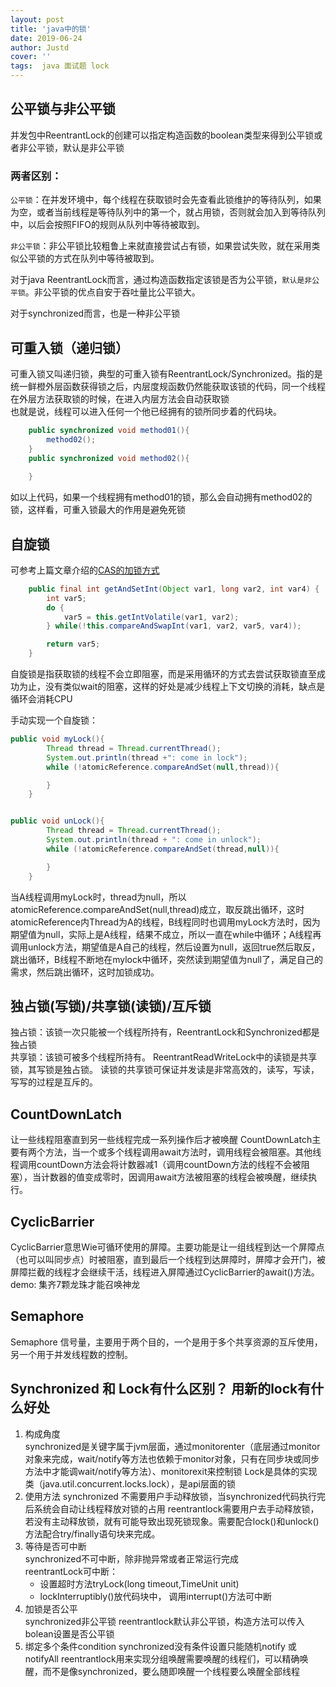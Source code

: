 ```yaml
---
layout: post
title: 'java中的锁'
date: 2019-06-24
author: Justd
cover: ''
tags:  java 面试题 lock  
---
```

## 公平锁与非公平锁  
并发包中ReentrantLock的创建可以指定构造函数的boolean类型来得到公平锁或者非公平锁，默认是非公平锁   

### 两者区别：  
`公平锁`：在并发环境中，每个线程在获取锁时会先查看此锁维护的等待队列，如果为空，或者当前线程是等待队列中的第一个，就占用锁，否则就会加入到等待队列中，以后会按照FIFO的规则从队列中等待被取到。

`非公平锁`：非公平锁比较粗鲁上来就直接尝试占有锁，如果尝试失败，就在采用类似公平锁的方式在队列中等待被取到。


对于java ReentrantLock而言，通过构造函数指定该锁是否为公平锁，`默认是非公平锁`。非公平锁的优点自安于吞吐量比公平锁大。

对于synchronized而言，也是一种非公平锁


## 可重入锁（递归锁） 
可重入锁又叫递归锁，典型的可重入锁有ReentrantLock/Synchronized。指的是统一鲜橙外层函数获得锁之后，内层度规函数仍然能获取该锁的代码，同一个线程在外层方法获取锁的时候，在进入内层方法会自动获取锁   
也就是说，线程可以进入任何一个他已经拥有的锁所同步着的代码块。 
```java
    public synchronized void method01(){
        method02();
    }
    public synchronized void method02(){
        
    }
```
如以上代码，如果一个线程拥有method01的锁，那么会自动拥有method02的锁，这样看，可重入锁最大的作用是避免死锁

## 自旋锁  
可参考上篇文章介绍的[CAS的加锁方式](https://justed.github.io/2019/06/06/CAS.html)     
```java
    public final int getAndSetInt(Object var1, long var2, int var4) {
        int var5;
        do {
            var5 = this.getIntVolatile(var1, var2);
        } while(!this.compareAndSwapInt(var1, var2, var5, var4));

        return var5;
    }
``` 

自旋锁是指获取锁的线程不会立即阻塞，而是采用循环的方式去尝试获取锁直至成功为止，没有类似wait的阻塞，这样的好处是减少线程上下文切换的消耗，缺点是循环会消耗CPU

手动实现一个自旋锁：
```java
public void myLock(){
        Thread thread = Thread.currentThread();
        System.out.println(thread +": come in lock");
        while (!atomicReference.compareAndSet(null,thread)){

        }
    }


public void unLock(){
        Thread thread = Thread.currentThread();
        System.out.println(thread + ": come in unlock");
        while (!atomicReference.compareAndSet(thread,null)){

        }
    }
```
当A线程调用myLock时，thread为null，所以atomicReference.compareAndSet(null,thread)成立，取反跳出循环，这时atomicReference内Thread为A的线程，B线程同时也调用myLock方法时，因为期望值为null，实际上是A线程，结果不成立，所以一直在while中循环；A线程再调用unlock方法，期望值是A自己的线程，然后设置为null，返回true然后取反，跳出循环，B线程不断地在mylock中循环，突然读到期望值为null了，满足自己的需求，然后跳出循环，这时加锁成功。


## 独占锁(写锁)/共享锁(读锁)/互斥锁   
独占锁：该锁一次只能被一个线程所持有，ReentrantLock和Synchronized都是独占锁   
共享锁：该锁可被多个线程所持有。
ReentrantReadWriteLock中的读锁是共享锁，其写锁是独占锁。 
读锁的共享锁可保证并发读是非常高效的，读写，写读，写写的过程是互斥的。

## CountDownLatch
让一些线程阻塞直到另一些线程完成一系列操作后才被唤醒
CountDownLatch主要有两个方法，当一个或多个线程调用await方法时，调用线程会被阻塞。其他线程调用countDown方法会将计数器减1（调用countDown方法的线程不会被阻塞），当计数器的值变成零时，因调用await方法被阻塞的线程会被唤醒，继续执行。

## CyclicBarrier   
CyclicBarrier意思Wie可循环使用的屏障。主要功能是让一组线程到达一个屏障点（也可以叫同步点）时被阻塞，直到最后一个线程到达屏障时，屏障才会开门，被屏障拦截的线程才会继续干活，线程进入屏障通过CyclicBarrier的await()方法。
demo: 集齐7颗龙珠才能召唤神龙

## Semaphore 
Semaphore 信号量，主要用于两个目的，一个是用于多个共享资源的互斥使用，另一个用于并发线程数的控制。

## Synchronized 和 Lock有什么区别？ 用新的lock有什么好处 

1. 构成角度  
    synchronized是关键字属于jvm层面，通过monitorenter（底层通过monitor对象来完成，wait/notify等方法也依赖于monitor对象，只有在同步块或同步方法中才能调wait/notify等方法）、monitorexit来控制锁
    Lock是具体的实现类（java.util.concurrent.locks.lock），是api层面的锁  
2. 使用方法
   synchronized 不需要用户手动释放锁，当synchronized代码执行完后系统会自动让线程释放对锁的占用
   reentrantlock需要用户去手动释放锁，若没有主动释放锁，就有可能导致出现死锁现象。需要配合lock()和unlock()方法配合try/finally语句块来完成。   
3. 等待是否可中断  
   synchronized不可中断，除非抛异常或者正常运行完成  
   reentrantLock可中断：
    - 设置超时方法tryLock(long timeout,TimeUnit unit)
    - lockInterruptibly()放代码块中， 调用interrupt()方法可中断  
4. 加锁是否公平  
   synchronized非公平锁
   reentrantlock默认非公平锁，构造方法可以传入bolean设置是否公平锁  
5. 绑定多个条件condition
   synchronized没有条件设置只能随机notify 或notifyAll
   reentrantlock用来实现分组唤醒需要唤醒的线程们，可以精确唤醒，而不是像synchronized，要么随即唤醒一个线程要么唤醒全部线程 
